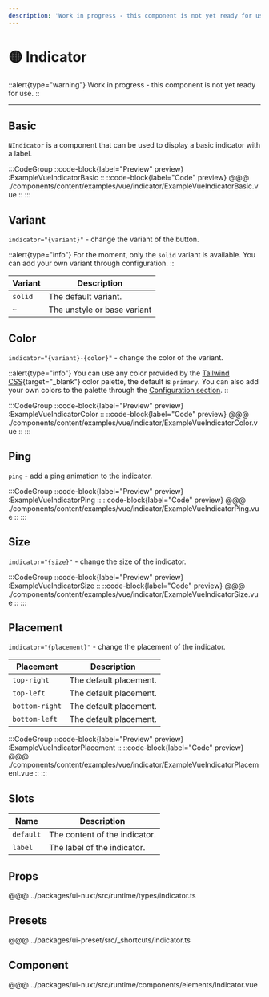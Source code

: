 ```yaml
---
description: 'Work in progress - this component is not yet ready for use.'
---
```


# 🟡 Indicator

::alert{type="warning"}
Work in progress - this component is not yet ready for use.
::

---

## Basic

`NIndicator` is a component that can be used to display a basic indicator with a label.

:::CodeGroup
::code-block{label="Preview" preview}
  :ExampleVueIndicatorBasic
::
::code-block{label="Code" preview}
@@@ ./components/content/examples/vue/indicator/ExampleVueIndicatorBasic.vue
::
:::

## Variant

`indicator="{variant}"` - change the variant of the button.

::alert{type="info"}
For the moment, only the `solid` variant is available. You can add your own variant through configuration.
::

| Variant | Description                 |
| ------- | --------------------------- |
| `solid` | The default variant.        |
| `~`     | The unstyle or base variant |

## Color

`indicator="{variant}-{color}"` - change the color of the variant.

::alert{type="info"}
You can use any color provided by the [Tailwind CSS](https://tailwindcss.com/docs/customizing-colors){target="_blank"} color palette, the default is `primary`. You can also add your own colors to the palette through the [Configuration section](/guide/getting-started/configuration).
::

:::CodeGroup
::code-block{label="Preview" preview}
  :ExampleVueIndicatorColor
::
::code-block{label="Code" preview}
@@@ ./components/content/examples/vue/indicator/ExampleVueIndicatorColor.vue
::
:::

## Ping

`ping` - add a ping animation to the indicator.

:::CodeGroup
::code-block{label="Preview" preview}
  :ExampleVueIndicatorPing
::
::code-block{label="Code" preview}
@@@ ./components/content/examples/vue/indicator/ExampleVueIndicatorPing.vue
::
:::

## Size

`indicator="{size}"` - change the size of the indicator.

:::CodeGroup
::code-block{label="Preview" preview}
  :ExampleVueIndicatorSize
::
::code-block{label="Code" preview}
@@@ ./components/content/examples/vue/indicator/ExampleVueIndicatorSize.vue
::
:::

## Placement

`indicator="{placement}"` - change the placement of the indicator.

| Placement      | Description            |
| -------------- | ---------------------- |
| `top-right`    | The default placement. |
| `top-left`     | The default placement. |
| `bottom-right` | The default placement. |
| `bottom-left`  | The default placement. |

:::CodeGroup
::code-block{label="Preview" preview}
  :ExampleVueIndicatorPlacement
::
::code-block{label="Code" preview}
@@@ ./components/content/examples/vue/indicator/ExampleVueIndicatorPlacement.vue
::
:::

## Slots

| Name      | Description                   |
| --------- | ----------------------------- |
| `default` | The content of the indicator. |
| `label`   | The label of the indicator.   |

## Props
@@@ ../packages/ui-nuxt/src/runtime/types/indicator.ts

## Presets
@@@ ../packages/ui-preset/src/_shortcuts/indicator.ts

## Component
@@@ ../packages/ui-nuxt/src/runtime/components/elements/Indicator.vue
